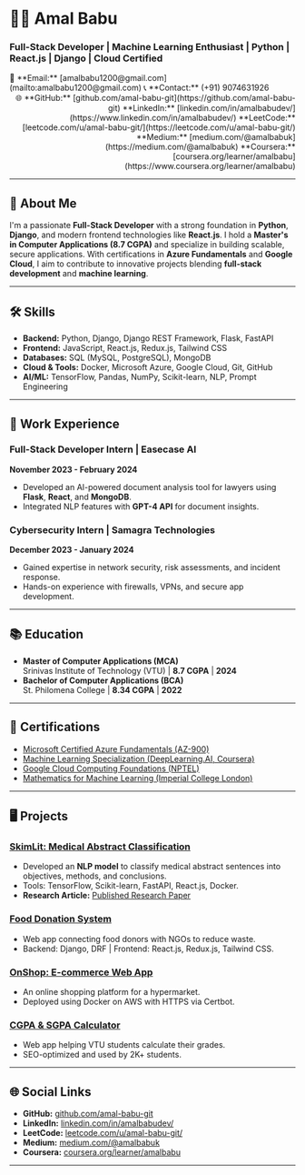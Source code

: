 # 👨‍💻 Amal Babu

### Full-Stack Developer | Machine Learning Enthusiast | Python | React.js | Django | Cloud Certified

<div align="left">
  📧 **Email:** [amalbabu1200@gmail.com](mailto:amalbabu1200@gmail.com)  
  📞 **Contact:** (+91) 9074631926
</div>

<div align="right">
  🌐 **GitHub:** [github.com/amal-babu-git](https://github.com/amal-babu-git)  
  **LinkedIn:** [linkedin.com/in/amalbabudev/](https://www.linkedin.com/in/amalbabudev/)  
  **LeetCode:** [leetcode.com/u/amal-babu-git/](https://leetcode.com/u/amal-babu-git/)  
  **Medium:** [medium.com/@amalbabuk](https://medium.com/@amalbabuk)  
  **Coursera:** [coursera.org/learner/amalbabu](https://www.coursera.org/learner/amalbabu)
</div>

---

## 🚀 About Me

I'm a passionate **Full-Stack Developer** with a strong foundation in **Python**, **Django**, and modern frontend technologies like **React.js**. I hold a **Master's in Computer Applications (8.7 CGPA)** and specialize in building scalable, secure applications. With certifications in **Azure Fundamentals** and **Google Cloud**, I aim to contribute to innovative projects blending **full-stack development** and **machine learning**.

---

## 🛠️ Skills

- **Backend:** Python, Django, Django REST Framework, Flask, FastAPI  
- **Frontend:** JavaScript, React.js, Redux.js, Tailwind CSS  
- **Databases:** SQL (MySQL, PostgreSQL), MongoDB  
- **Cloud & Tools:** Docker, Microsoft Azure, Google Cloud, Git, GitHub  
- **AI/ML:** TensorFlow, Pandas, NumPy, Scikit-learn, NLP, Prompt Engineering  

---

## 💼 Work Experience

### Full-Stack Developer Intern | Easecase AI  
**November 2023 - February 2024**  
- Developed an AI-powered document analysis tool for lawyers using **Flask**, **React**, and **MongoDB**.  
- Integrated NLP features with **GPT-4 API** for document insights.

### Cybersecurity Intern | Samagra Technologies  
**December 2023 - January 2024**  
- Gained expertise in network security, risk assessments, and incident response.  
- Hands-on experience with firewalls, VPNs, and secure app development.

---

## 📚 Education

- **Master of Computer Applications (MCA)**  
  Srinivas Institute of Technology (VTU) | **8.7 CGPA** | **2024**  
- **Bachelor of Computer Applications (BCA)**  
  St. Philomena College | **8.34 CGPA** | **2022**

---

## 🌟 Certifications

- [Microsoft Certified Azure Fundamentals (AZ-900)](https://www.credly.com/badges/e6115f54-1354-4f71-a0a7-07615762b6fd/linked_in_profile)  
- [Machine Learning Specialization (DeepLearning.AI, Coursera)](https://www.coursera.org/account/accomplishments/specialization/HYGYCXYPBVND?utm_source=link&utm_medium=certificate&utm_content=cert_image&utm_campaign=sharing_cta&utm_product=s12n)  
- [Google Cloud Computing Foundations (NPTEL)](https://archive.nptel.ac.in/content/noc/NOC23/SEM2/Ecertificates/106/noc23-cs90/Course/NPTEL23CS90S84140058020285070.pdf)  
- [Mathematics for Machine Learning (Imperial College London)](https://www.coursera.org/account/accomplishments/specialization/23Q6S6A6VZRL)

---

## 🖥️ Projects

### [SkimLit: Medical Abstract Classification](https://github.com/amal-babu-git)  
- Developed an **NLP model** to classify medical abstract sentences into objectives, methods, and conclusions.  
- Tools: TensorFlow, Scikit-learn, FastAPI, React.js, Docker.  
- **Research Article:** [Published Research Paper](https://www.ijrar.org/papers/IJRAR1DUP049.pdf)

### [Food Donation System](https://github.com/amal-babu-git/food-donation-system)  
- Web app connecting food donors with NGOs to reduce waste.  
- Backend: Django, DRF | Frontend: React.js, Redux.js, Tailwind CSS.

### [OnShop: E-commerce Web App](https://onshopweb.web.app/)  
- An online shopping platform for a hypermarket.  
- Deployed using Docker on AWS with HTTPS via Certbot.

### [CGPA & SGPA Calculator](https://cgpa-sgpa.web.app/)  
- Web app helping VTU students calculate their grades.  
- SEO-optimized and used by 2K+ students.

---

## 🌐 Social Links

- **GitHub:** [github.com/amal-babu-git](https://github.com/amal-babu-git)  
- **LinkedIn:** [linkedin.com/in/amalbabudev/](https://www.linkedin.com/in/amalbabudev/)  
- **LeetCode:** [leetcode.com/u/amal-babu-git/](https://leetcode.com/u/amal-babu-git/)  
- **Medium:** [medium.com/@amalbabuk](https://medium.com/@amalbabuk)  
- **Coursera:** [coursera.org/learner/amalbabu](https://www.coursera.org/learner/amalbabu)

---
